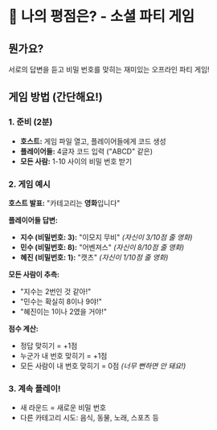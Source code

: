 # 🎲 나의 평점은? - 소셜 파티 게임

## 뭔가요?

서로의 답변을 듣고 비밀 번호를 맞히는 재미있는 오프라인 파티 게임!

## 게임 방법 (간단해요!)

### 1. 준비 (2분)

-   **호스트:** 게임 파일 열고, 플레이어들에게 코드 생성
-   **플레이어들:** 4글자 코드 입력 ("ABCD" 같은)
-   **모든 사람:** 1-10 사이의 비밀 번호 받기

### 2. 게임 예시

**호스트 발표:** "카테고리는 **영화**입니다"

**플레이어들 답변:**

-   **지수 (비밀번호: 3):** "이모지 무비" _(자신이 3/10점 줄 영화)_
-   **민수 (비밀번호: 8):** "어벤져스" _(자신이 8/10점 줄 영화)_
-   **혜진 (비밀번호: 1):** "캣츠" _(자신이 1/10점 줄 영화)_

**모든 사람이 추측:**

-   "지수는 2번인 것 같아!"
-   "민수는 확실히 8이나 9야!"
-   "혜진이는 1이나 2였을 거야!"

**점수 계산:**

-   정답 맞히기 = +1점
-   누군가 내 번호 맞히기 = +1점
-   모든 사람이 내 번호 맞히기 = 0점 _(너무 뻔하면 안 돼요!)_

### 3. 계속 플레이!

-   새 라운드 = 새로운 비밀 번호
-   다른 카테고리 시도: 음식, 동물, 노래, 스포츠 등
